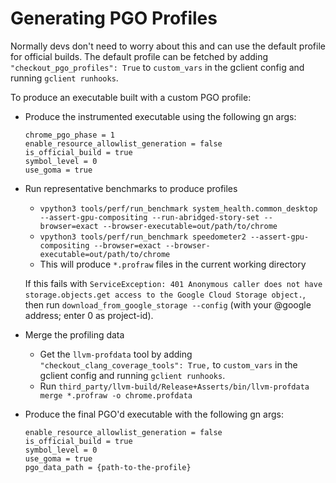 # Generating PGO Profiles

Normally devs don't need to worry about this and can use the default profile
for official builds.  The default profile can be fetched by adding
`"checkout_pgo_profiles": True` to `custom_vars` in the gclient config and
running `gclient runhooks`.

To produce an executable built with a custom PGO profile:

* Produce the instrumented executable using the following gn args:

  ```
  chrome_pgo_phase = 1
  enable_resource_allowlist_generation = false
  is_official_build = true
  symbol_level = 0
  use_goma = true
  ```

* Run representative benchmarks to produce profiles

  * `vpython3 tools/perf/run_benchmark system_health.common_desktop --assert-gpu-compositing --run-abridged-story-set --browser=exact --browser-executable=out/path/to/chrome`
  * `vpython3 tools/perf/run_benchmark speedometer2 --assert-gpu-compositing --browser=exact --browser-executable=out/path/to/chrome`
  * This will produce `*.profraw` files in the current working directory

  If this fails with `ServiceException: 401 Anonymous caller does not have storage.objects.get
  access to the Google Cloud Storage object.`, then run `download_from_google_storage --config`
  (with your @google address; enter 0 as project-id).

* Merge the profiling data

  * Get the `llvm-profdata` tool by adding `"checkout_clang_coverage_tools": True,` to `custom_vars` in the gclient config and running `gclient runhooks`.
  * Run `third_party/llvm-build/Release+Asserts/bin/llvm-profdata merge *.profraw -o chrome.profdata`

* Produce the final PGO'd executable with the following gn args:

  ```
  enable_resource_allowlist_generation = false
  is_official_build = true
  symbol_level = 0
  use_goma = true
  pgo_data_path = {path-to-the-profile}
  ```
